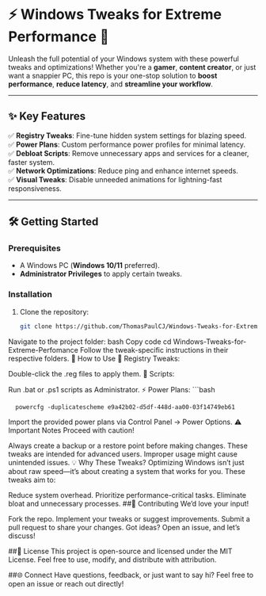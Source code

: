 # ⚡ Windows Tweaks for Extreme Performance 🚀

Unleash the full potential of your Windows system with these powerful tweaks and optimizations! Whether you're a **gamer**, **content creator**, or just want a snappier PC, this repo is your one-stop solution to **boost performance**, **reduce latency**, and **streamline your workflow**.

---

## ✨ Key Features

✅ **Registry Tweaks**: Fine-tune hidden system settings for blazing speed.  
✅ **Power Plans**: Custom performance power profiles for minimal latency.  
✅ **Debloat Scripts**: Remove unnecessary apps and services for a cleaner, faster system.  
✅ **Network Optimizations**: Reduce ping and enhance internet speeds.  
✅ **Visual Tweaks**: Disable unneeded animations for lightning-fast responsiveness.

---

## 🛠️ Getting Started

### Prerequisites  
- A Windows PC (**Windows 10/11** preferred).  
- **Administrator Privileges** to apply certain tweaks.  

### Installation  
1. Clone the repository:  
   ```bash
   git clone https://github.com/ThomasPaulCJ/Windows-Tweaks-for-Extreme-Perfomance.git
Navigate to the project folder:
bash
Copy code
cd Windows-Tweaks-for-Extreme-Perfomance
Follow the tweak-specific instructions in their respective folders.
🚀 How to Use
🔧 Registry Tweaks:

Double-click the .reg files to apply them.
📜 Scripts:

Run .bat or .ps1 scripts as Administrator.
⚡ Power Plans: 
    ```bash
    
      powercfg -duplicatescheme e9a42b02-d5df-448d-aa00-03f14749eb61

Import the provided power plans via Control Panel → Power Options.
⚠️ Important Notes
Proceed with caution!

Always create a backup or a restore point before making changes.
These tweaks are intended for advanced users. Improper usage might cause unintended issues.
💡 Why These Tweaks?
Optimizing Windows isn’t just about raw speed—it’s about creating a system that works for you. These tweaks aim to:

Reduce system overhead.
Prioritize performance-critical tasks.
Eliminate bloat and unnecessary processes.
##🤝 Contributing
We’d love your input!

Fork the repo.
Implement your tweaks or suggest improvements.
Submit a pull request to share your changes.
Got ideas? Open an issue, and let’s discuss!

##📜 License
This project is open-source and licensed under the MIT License.
Feel free to use, modify, and distribute with attribution.

##🌐 Connect
Have questions, feedback, or just want to say hi?
Feel free to open an issue or reach out directly!
